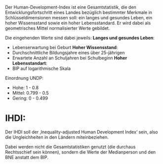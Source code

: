 Der Human-Development-Index ist eine Gesamtstatistik, die den Entwicklungsfortschritt eines Landes bezüglich bestimmter Merkmale in Schlüsseldimensionen messen soll: ein langes und gesundes Leben, ein hoher Wissensstand sowie ein hoher Lebensstandard.
Er wird dabei als geometrisches Mittel normalisierter Werte gebildet. 

Die eingehenden Werte sind dabei jeweils:
**Langes und gesundes Leben**:
- Lebenserwartung bei Geburt
**Hoher Wissensstand**:
- Durchschnittliche Bildungsjahre eines über 25-jährigen
- Erwartete Anzahl an Schuljahren bei Schulbeginn
**Hoher Lebensstandart**:
- BIP auf logarithmische Skala

Einordnung UNDP:
- Hohe: 1 - 0.8
- Mittel: 0.799 - 0.5
- Gering: 0 - 0.499



# IHDI:
Der IHDI soll der ‚Inequality-adjusted Human Development Index‘ sein, also die Ungleichheiten in den Ländern miteinbeziehen.

Dabei werden nicht die Gesamtstatistiken genutzt (die durchaus Rechtsschief sein können), sondern die Werte der Medianperson und den BNE anstatt dem BIP.

